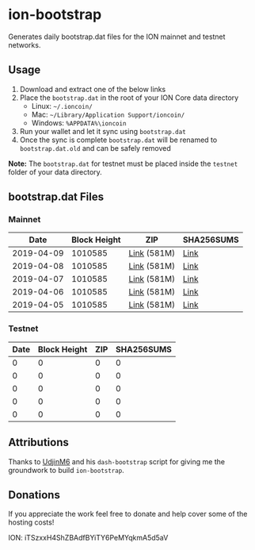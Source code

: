 # ion-bootstrap

Generates daily bootstrap.dat files for the ION mainnet and testnet networks.

## Usage

1. Download and extract one of the below links
2. Place the `bootstrap.dat` in the root of your ION Core data directory
    - Linux: `~/.ioncoin/`
    - Mac: `~/Library/Application Support/ioncoin/`
    - Windows: `%APPDATA%\ioncoin`
3. Run your wallet and let it sync using `bootstrap.dat`
4. Once the sync is complete `bootstrap.dat` will be renamed to `bootstrap.dat.old` and can be safely removed

**Note:** The `bootstrap.dat` for testnet must be placed inside the `testnet` folder of your data directory.

## bootstrap.dat Files

### Mainnet

|    Date    | Block Height | ZIP | SHA256SUMS |
| ---------- | ------------ | --- | ---------- |
| 2019-04-09 | 1010585 | [Link](https://s3-ap-southeast-2.amazonaws.com/ion-bootstrap/mainnet/2019-04-09/bootstrap.dat.zip) (581M) | [Link](https://s3-ap-southeast-2.amazonaws.com/ion-bootstrap/mainnet/2019-04-09/SHA256SUMS) |
| 2019-04-08 | 1010585 | [Link](https://s3-ap-southeast-2.amazonaws.com/ion-bootstrap/mainnet/2019-04-08/bootstrap.dat.zip) (581M) | [Link](https://s3-ap-southeast-2.amazonaws.com/ion-bootstrap/mainnet/2019-04-08/SHA256SUMS) |
| 2019-04-07 | 1010585 | [Link](https://s3-ap-southeast-2.amazonaws.com/ion-bootstrap/mainnet/2019-04-07/bootstrap.dat.zip) (581M) | [Link](https://s3-ap-southeast-2.amazonaws.com/ion-bootstrap/mainnet/2019-04-07/SHA256SUMS) |
| 2019-04-06 | 1010585 | [Link](https://s3-ap-southeast-2.amazonaws.com/ion-bootstrap/mainnet/2019-04-06/bootstrap.dat.zip) (581M) | [Link](https://s3-ap-southeast-2.amazonaws.com/ion-bootstrap/mainnet/2019-04-06/SHA256SUMS) |
| 2019-04-05 | 1010585 | [Link](https://s3-ap-southeast-2.amazonaws.com/ion-bootstrap/mainnet/2019-04-05/bootstrap.dat.zip) (581M) | [Link](https://s3-ap-southeast-2.amazonaws.com/ion-bootstrap/mainnet/2019-04-05/SHA256SUMS) |

### Testnet

|    Date    | Block Height | ZIP | SHA256SUMS |
| ---------- | ------------ | --- | ---------- |
| 0 | 0 | 0 | 0 |
| 0 | 0 | 0 | 0 |
| 0 | 0 | 0 | 0 |
| 0 | 0 | 0 | 0 |
| 0 | 0 | 0 | 0 |

## Attributions

Thanks to [UdjinM6](https://github.com/UdjinM6) and his `dash-bootstrap` script
for giving me the groundwork to build `ion-bootstrap`.

## Donations

If you appreciate the work feel free to donate and help cover some of the
hosting costs!

ION: iTSzxxH4ShZBAdfBYiTY6PeMYqkmA5d5aV
